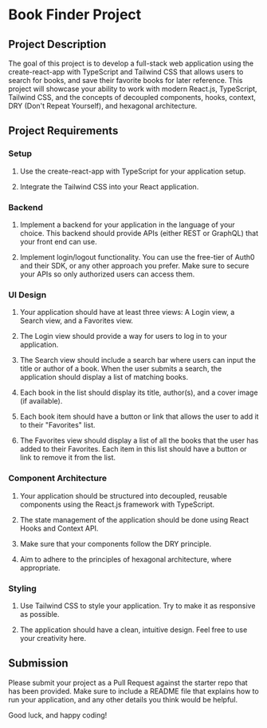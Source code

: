 
# Book Finder Project

## Project Description

The goal of this project is to develop a full-stack web application using the create-react-app with TypeScript and Tailwind CSS that allows users to search for books, and save their favorite books for later reference. This project will showcase your ability to work with modern React.js, TypeScript, Tailwind CSS, and the concepts of decoupled components, hooks, context, DRY (Don't Repeat Yourself), and hexagonal architecture.

## Project Requirements

### Setup

1. Use the create-react-app with TypeScript for your application setup.

2. Integrate the Tailwind CSS into your React application.

### Backend

1. Implement a backend for your application in the language of your choice. This backend should provide APIs (either REST or GraphQL) that your front end can use.

2. Implement login/logout functionality. You can use the free-tier of Auth0 and their SDK, or any other approach you prefer. Make sure to secure your APIs so only authorized users can access them.

### UI Design

1. Your application should have at least three views: A Login view, a Search view, and a Favorites view.

2. The Login view should provide a way for users to log in to your application.

3. The Search view should include a search bar where users can input the title or author of a book. When the user submits a search, the application should display a list of matching books.

4. Each book in the list should display its title, author(s), and a cover image (if available).

5. Each book item should have a button or link that allows the user to add it to their "Favorites" list.

6. The Favorites view should display a list of all the books that the user has added to their Favorites. Each item in this list should have a button or link to remove it from the list.

### Component Architecture

1. Your application should be structured into decoupled, reusable components using the React.js framework with TypeScript.

2. The state management of the application should be done using React Hooks and Context API.

3. Make sure that your components follow the DRY principle.

4. Aim to adhere to the principles of hexagonal architecture, where appropriate.

### Styling

1. Use Tailwind CSS to style your application. Try to make it as responsive as possible.

2. The application should have a clean, intuitive design. Feel free to use your creativity here.

## Submission

Please submit your project as a Pull Request against the starter repo that has been provided. Make sure to include a README file that explains how to run your application, and any other details you think would be helpful.

Good luck, and happy coding!
